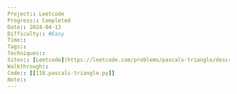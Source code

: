 ```yaml
---
Project:: Leetcode
Progress:: Completed
Date:: 2024-04-13
Difficulty:: #Easy 
Time:: 
Tags:: 
Techniques:: 
Sites:: [Leetcode](https://leetcode.com/problems/pascals-triangle/description/)
Walkthrough:: 
Code:: [[118.pascals-triangle.py]]
Note:: 
---
```

